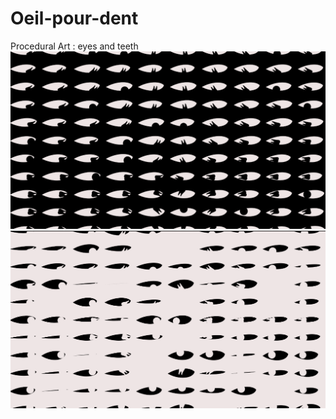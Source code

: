 # Oeil-pour-dent
Procedural Art : eyes and teeth
![Illustration](https://github.com/EwannAnacombesque/Oeil-pour-dent/blob/main/eyes%20thumbnail.png)
![Illustration](https://github.com/EwannAnacombesque/Oeil-pour-dent/blob/main/eyes%20thumbnail%202.png)
